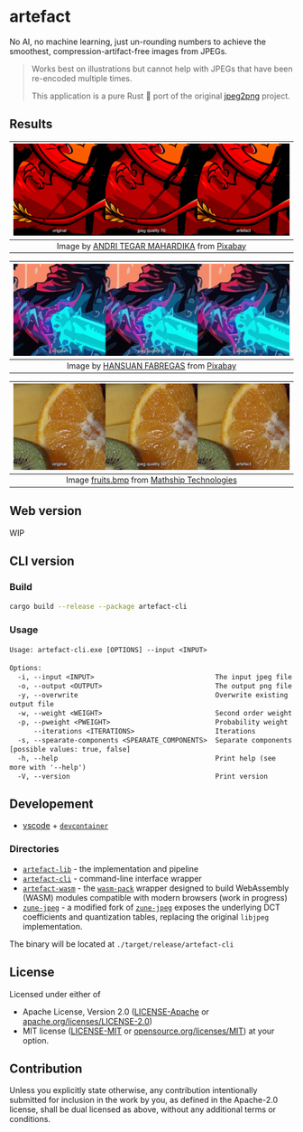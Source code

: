 # artefact

No AI, no machine learning, just un-rounding numbers to achieve the smoothest, compression-artifact-free images from JPEGs.

> Works best on illustrations but cannot help with JPEGs that have been re-encoded multiple times.
>
> This application is a pure Rust 🦀 port of the original [jpeg2png](https://github.com/ThioJoe/jpeg2png/) project.

## Results

|![](assets/01.png)|
|:---:|
|Image by [ANDRI TEGAR MAHARDIKA](https://pixabay.com/users/andsproject-26081561/) from [Pixabay](https://pixabay.com/)|

|![](assets/02.png)|
|:---:|
|Image by [HANSUAN FABREGAS](https://pixabay.com/users/hansuan_fabregas-2902307/) from [Pixabay](https://pixabay.com/)|

|![](assets/03.png)|
|:---:|
|Image [fruits.bmp](https://www.hlevkin.com/hlevkin/TestImages/fruits.bmp) from <a href="https://www.hlevkin.com/hlevkin/06testimages.htm">Mathship Technologies</a>|

## Web version
WIP

## CLI version

### Build
```bash
cargo build --release --package artefact-cli
```

### Usage
```
Usage: artefact-cli.exe [OPTIONS] --input <INPUT>

Options:
  -i, --input <INPUT>                              The input jpeg file
  -o, --output <OUTPUT>                            The output png file
  -y, --overwrite                                  Overwrite existing output file
  -w, --weight <WEIGHT>                            Second order weight
  -p, --pweight <PWEIGHT>                          Probability weight
      --iterations <ITERATIONS>                    Iterations
  -s, --spearate-components <SPEARATE_COMPONENTS>  Separate components [possible values: true, false]
  -h, --help                                       Print help (see more with '--help')
  -V, --version                                    Print version
```

## Developement
- [vscode](https://code.visualstudio.com/) + [`devcontainer`](https://marketplace.visualstudio.com/items?itemName=ms-vscode-remote.remote-containers)

### Directories
- [`artefact-lib`](./artefact-lib/) - the implementation and pipeline
- [`artefact-cli`](./artefact-cli/) - command-line interface wrapper
- [`artefact-wasm`](./artefact-wasm/) - the [`wasm-pack`](https://github.com/rustwasm/wasm-pack) wrapper designed to build WebAssembly (WASM) modules compatible with modern browsers (work in progress)
- [`zune-jpeg`](./zune-jpeg/) - a modified fork of [`zune-jpeg`](https://github.com/etemesi254/zune-image/tree/dev/crates/zune-jpeg) exposes the underlying DCT coefficients and quantization tables, replacing the original `libjpeg` implementation.

The binary will be located at `./target/release/artefact-cli`

## License
Licensed under either of

- Apache License, Version 2.0 ([LICENSE-Apache](./LICENSE-Apache) or [apache.org/licenses/LICENSE-2.0](http://www.apache.org/licenses/LICENSE-2.0))
- MIT license ([LICENSE-MIT](./LICENSE-MIT) or [opensource.org/licenses/MIT](https://opensource.org/licenses/MIT))
at your option.

## Contribution
Unless you explicitly state otherwise, any contribution intentionally submitted for inclusion in the work by you, as defined in the Apache-2.0 license, shall be dual licensed as above, without any additional terms or conditions.